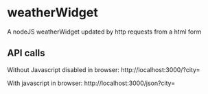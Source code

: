 # weatherWidget
A nodeJS weatherWidget updated by http requests from a html form

## API calls
Without Javascript disabled in browser:
http://localhost:3000/?city=

With javascript in browser:
http://localhost:3000/json?city=

